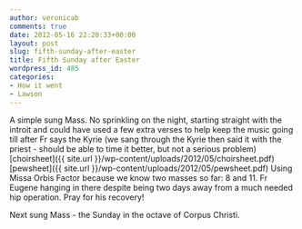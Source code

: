 ```yaml
---
author: veronicab
comments: true
date: 2012-05-16 22:20:33+00:00
layout: post
slug: fifth-sunday-after-easter
title: Fifth Sunday after Easter
wordpress_id: 485
categories:
- How it went
- Lawson
---
```


A simple sung Mass.  No sprinkling on the night, starting straight with the introit and could have used a few extra verses to help keep the music going till after Fr says the Kyrie (we sang through the Kyrie then said it with the priest - should be able to time it better, but not a serious problem)
[choirsheet]({{ site.url }}/wp-content/uploads/2012/05/choirsheet.pdf)
[pewsheet]({{ site.url }}/wp-content/uploads/2012/05/pewsheet.pdf)
Using Missa Orbis Factor because we know two masses so far: 8 and 11.
Fr Eugene hanging in there despite being two days away from a much needed hip operation.  Pray for his recovery!

Next sung Mass - the Sunday in the octave of Corpus Christi.
